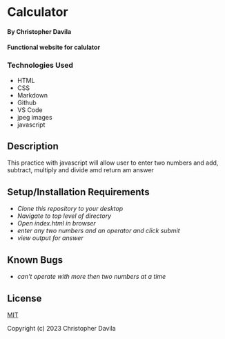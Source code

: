 # Calculator

####  By Christopher Davila

#### Functional website for calulator 

### Technologies Used

* HTML
* CSS
* Markdown
* Github
* VS Code
* jpeg images
* javascript

## Description

This practice with javascript will allow user to enter two numbers and add, subtract, multiply and divide amd return am answer

## Setup/Installation Requirements

* _Clone this repository to your desktop_
* _Navigate to top level of directory_
* _Open index.html in browser_
* _enter any two numbers and an operator and click submit_
* _view output for answer_


## Known Bugs

* _can't operate with more then two numbers at a time_


## License

[MIT](https://github.com/ChrisRDavila/calculator/edit/main/LICENSE.txt)

Copyright (c) 2023 Christopher Davila